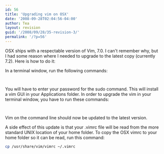```yaml
---
id: 56
title: 'Upgrading vim on OSX'
date: '2008-09-28T02:04:56-04:00'
author: Tea
layout: revision
guid: '/2008/09/28/35-revision-3/'
permalink: '/?p=56'
---
```


OSX ships with a respectable version of Vim, 7.0. I can't remember why, but I had some reason where I needed to upgrade to the latest copy (currently 7.2). Here is how to do it:

In a terminal window, run the following commands:

```bash
 
```

  
You will have to enter your password for the sudo command. This will install a vim GUI in your Applications folder. In order to upgrade the vim in your terminal window, you have to run these commands:

```bash
 
```

Vim on the command line should now be updated to the latest version.

A side effect of this update is that your .vimrc file will be read from the more standard UNIX location of your home folder. To copy the OSX vimrc to your home folder so it can be read, run this command:

```bash
cp /usr/share/vim/vimrc ~/.vimrc
```